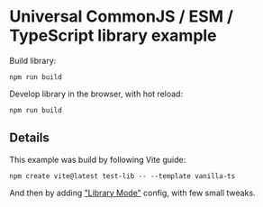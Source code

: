 # Universal CommonJS / ESM / TypeScript library example

Build library:

```
npm run build
```

Develop library in the browser, with hot reload:

```
npm run build
```

## Details

This example was build by following Vite guide:

```
npm create vite@latest test-lib -- --template vanilla-ts
```

And then by adding ["Library Mode"] config, with few small tweaks. 

["Library Mode"]: https://vitejs.dev/guide/build.html#library-mode

